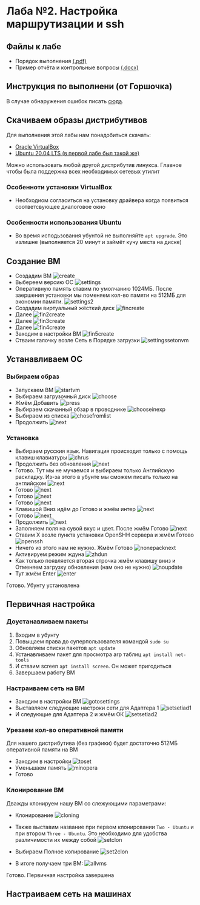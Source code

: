 # Лаба №2. Настройка маршрутизации и ssh

## Файлы к лабе

- Порядок выполнения [(.pdf)](http://s.nektools.ru/LabWork_1.pdf)
- Пример отчёта и контрольные вопросы [(.docx)](http://s.nektools.ru/%D1%81%D0%B5%D1%82%D0%B8%20%D0%BB1%20%D0%BF%D1%80%D0%B8%D0%BC%D0%B5%D1%80%20%D0%BE%D1%82%D1%87%D0%B5%D1%82%D0%B0.doc)

## Инструкция по выполнени (от Горшочка)

В случае обнаружения ошибок писать [сюда](https://vk.com/wkeep).

## Скачиваем образы дистрибутивов

Для выполнения этой лабы нам понадобиться скачать:

- [Oracle VirtualBox](https://download.virtualbox.org/virtualbox/6.1.32/VirtualBox-6.1.32-149290-Win.exe)
- [Ubuntu 20.04 LTS (в первой лабе был такой же)](https://releases.ubuntu.com/20.04.3/ubuntu-20.04.3-live-server-amd64.iso)

Можно использовать любой другой дистрибутив линукса. Главное чтобы была поддержка всех необходимых сетевых утилит

### Особенноти установки VirtualBox

- Необходиом согласиться на установку драйвера когда появиться соответсвующее диалоговое окно

### Особенности использования Ubuntu

- Во время исподьзования убунтой не выполняйте `apt upgrade`. Это излишне (выполняется 20 минут и займёт кучу места на диске)

## Создание ВМ

- Создадим ВМ
![create](https://i.imgur.com/On8N8Rf.png)
- Выбереем версию ОС
![settings](https://i.imgur.com/2b4xw0r.png)
- Оперативную память ставим по умолчанию 1024МБ. После заершения установки мы поменяем кол-во памяти на 512МБ для экономии памяти.
![settings2](https://i.imgur.com/gnp1p1o.png)
- Создадим виртуальный жёсткий диск
![fincreate](https://i.imgur.com/uh6r22h.png)
- Далее
![fin2create](https://i.imgur.com/baFzuR3.png)
- Далее
![fin3create](https://i.imgur.com/kZmeLQg.png)
- Далее
![fin4create](https://i.imgur.com/cLDM4ZZ.png)
- Заходим в настройки ВМ
![fin5create](https://i.imgur.com/K9wLNgT.png)
- Стваим галочку возле Сеть в Порядке загрузки
![settingssetonvm](https://i.imgur.com/ttStJ0b.png)

## Устанавливаем ОС

### Выбираем образ

- Запускаем ВМ
![startvm](https://i.imgur.com/qBeMZ4V.png)
- Выбираем загрузочный диск
![choose](https://i.imgur.com/ByXzdhx.png)
- Жмём Добавить
![press](https://i.imgur.com/UsyVGUG.png)
- Выбираем скачанный обзар в проводнике
![chooseinexp](https://i.imgur.com/rUnOQ4z.png)
- Выбираем из списка
![chosefromlist](https://i.imgur.com/9DI1yQD.png)
- Продолжить
![next](https://i.imgur.com/hFFN4IV.png)

### Установка

- Выбираем русския язык. Навигация происходит только с помощь клавиш клавиатуры
![chrus](https://i.imgur.com/tzGpm9m.png)
- Продолжить без обновления
![next](https://i.imgur.com/UhXtL3K.png)
- Готово. Тут мы не мучаемся и выбираем только Английскую раскладку. Из-за этого в убунте мы сможем писать только на английском
![next](https://i.imgur.com/yTvbTwH.png)
- Готово
![next](https://i.imgur.com/Z3yFvOs.png)
- Готово
![next](https://i.imgur.com/83LamPB.png)
- Готово
![next](https://i.imgur.com/QRWdQ1o.png)
- Клавишой Вниз идём до Готово и жмём интер
![next](https://i.imgur.com/erQT5q5.png)
- Готово
![next](https://i.imgur.com/FRKSoHc.png)
- Продолжить
![next](https://i.imgur.com/MNbsFUn.png)
- Заполняем поля на сувой вкус и цвет. После жмём Готово
![next](https://i.imgur.com/SRzjaoz.png)
- Ставим Х возле пункта установки OpenSHH сервера и жмём Готово
![openssh](https://i.imgur.com/yAIWz5g.png)
- Ничего из этого нам не нужно. Жмём Готово
![nonepacknext](https://i.imgur.com/iGZkrqs.png)
- Активируем режим ждуна
![zhdun](https://i.imgur.com/roltcQZ.png)
- Как только появляется вторая строчка жмём клавишу вниз и Отменяем загрузку обновления (нам оно не нужно)
![noupdate](https://i.imgur.com/rzEJfAA.png)
- Тут жмём Enter
![enter](https://i.imgur.com/S8IDKsC.png)

Готово. Убунту установлена

## Первичная настройка

### Доустанавливаем пакеты

1. Входим в убунту
2. Повыщаем права до суперпользователя командой `sudo su`
3. Обновляем списки пакетов `apt update`
4. Устанавливаем пакет для просмотра arp таблиц `apt install net-tools`
5. И стваим screen `apt install screen`. Он может пригодиться
6. Завершаем работу ВМ

### Настраиваем сеть на ВМ

- Заходим в настройки ВМ
![gotosettings](https://i.imgur.com/K9wLNgT.png)
- Выставляем следующие настроки сети для Адаптера 1
![setsetiad1](https://i.imgur.com/arAdHp0.png)
- И следующие для Адаптера 2 и жмём ОК
![setsetiad2](https://i.imgur.com/BNwAIOn.png)

### Урезаем кол-во оперативной памяти

Для нашего дистрибутива (без графики) будет достаточно 512МБ оперативной памяти на ВМ

- Заходим в настройки
![toset](https://i.imgur.com/K9wLNgT.png)
- Уменьшаем память
![minopera](https://i.imgur.com/1yGi9Xf.png)
- Готово

### Клонирование ВМ

Дважды клонируем нашу ВМ со слежующими параметрами:

- Клонирование
![cloning](https://i.imgur.com/G1QrL7F.png)

- Также выставим название при первом клонировании `Two - Ubuntu` и при втором `Three - Ubuntu`. Это необходимо для удобства различимости их между собой
![setclon](https://i.imgur.com/d06VaIT.png)
- Выбираем Полное копирование
![set2clon](https://i.imgur.com/oQsY3z1.png)
- В итоге получаем три ВМ:
![allvms](https://i.imgur.com/dyJbJeQ.png)

Готово. Первичная настройка завершена

## Настраиваем сеть на машинах

